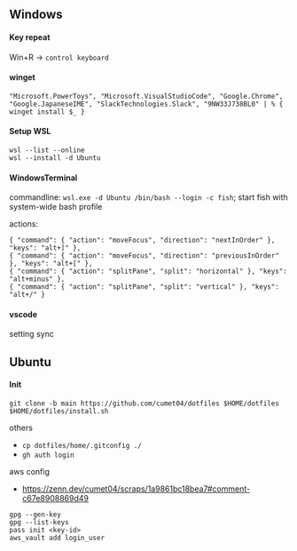 Windows
-----
#### Key repeat
Win+R -> `control keyboard`

#### winget
```
"Microsoft.PowerToys", "Microsoft.VisualStudioCode", "Google.Chrome", "Google.JapaneseIME", "SlackTechnologies.Slack", "9NW33J738BL0" | % { winget install $_ }
```

#### Setup WSL
```
wsl --list --online
wsl --install -d Ubuntu
```

#### WindowsTerminal
commandline:
`wsl.exe -d Ubuntu /bin/bash --login -c fish`; start fish with system-wide bash profile

actions:
```
{ "command": { "action": "moveFocus", "direction": "nextInOrder" }, "keys": "alt+]" },
{ "command": { "action": "moveFocus", "direction": "previousInOrder" }, "keys": "alt+[" },
{ "command": { "action": "splitPane", "split": "horizontal" }, "keys": "alt+minus" },
{ "command": { "action": "splitPane", "split": "vertical" }, "keys": "alt+/" }
```

#### vscode
setting sync

Ubuntu
-----

#### Init
```
git clone -b main https://github.com/cumet04/dotfiles $HOME/dotfiles
$HOME/dotfiles/install.sh
```

others
* `cp dotfiles/home/.gitconfig ./`
* `gh auth login`

aws config
* https://zenn.dev/cumet04/scraps/1a9861bc18bea7#comment-c67e8908869d49

```
gpg --gen-key
gpg --list-keys
pass init <key-id>
aws_vault add login_user
```
